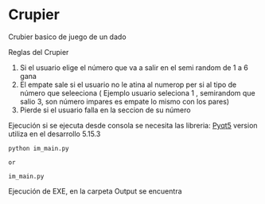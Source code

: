 # Crupier
Crubier basico de juego de un dado

Reglas del Crupier 

1. Si el usuario elige el número que va a salir en el semi random de 1 a 6 gana
2. El empate sale si el usuario no le atina al numerop per si al tipo de número que seleeciona ( Ejemplo usuario seleciona 1 , semirandom que salio 3, son número impares es empate lo mismo con los pares)
3. Pierde si el usuario falla en la seccion de su número 


Ejecución 
si se ejecuta desde consola se necesita las libreria:
[Pyqt5][web] version utiliza en el desarrollo 5.15.3

[web]: https://pypi.org/project/PyQt5/ 


~~~
python im_main.py 

or

im_main.py
~~~

Ejecución de EXE, en la carpeta Output se encuentra

